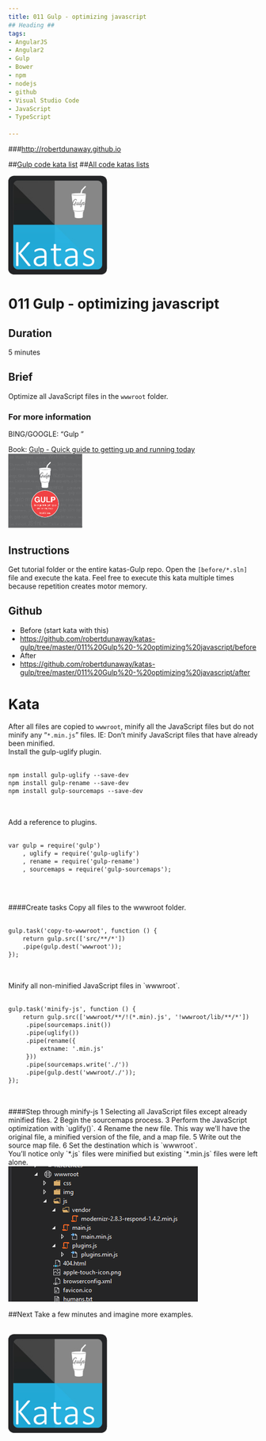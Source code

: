 ```yaml
---
title: 011 Gulp - optimizing javascript
## Heading ##
tags: 
- AngularJS
- Angular2
- Gulp
- Bower
- npm
- nodejs
- github
- Visual Studio Code
- JavaScript
- TypeScript

---
```


###http://robertdunaway.github.io

##[Gulp code kata list](http://mycodekatas.github.io/gulp.html)
##[All code katas lists](http://mycodekatas.github.io/)

 <img src="https://raw.githubusercontent.com/robertdunaway/katas-gulp/master/katas-Gulp-logo.png" alt="Smiley face" height="200" width="200"> 

# 011 Gulp - optimizing javascript

## Duration
5 minutes

## Brief
Optimize all JavaScript files in the `wwwroot` folder.

### For more information 
BING/GOOGLE: “Gulp ”

Book: 
[Gulp - Quick guide to getting up and running today](http://www.amazon.com/Gulp-Quick-guide-getting-running-ebook/dp/B010NXMFF6/)
<br>
<img src="https://raw.githubusercontent.com/robertdunaway/gulp-book/master/bookcoverimage.PNG" alt="Smiley face" height="150" width="150">



## Instructions
Get tutorial folder or the entire katas-Gulp repo.
Open the `[before/*.sln]` file and execute the kata.
Feel free to execute this kata multiple times because repetition creates motor memory.

## Github
 - Before (start kata with this)
  - https://github.com/robertdunaway/katas-gulp/tree/master/011%20Gulp%20-%20optimizing%20javascript/before
 - After
  - https://github.com/robertdunaway/katas-gulp/tree/master/011%20Gulp%20-%20optimizing%20javascript/after


# Kata
After all files are copied to `wwwroot`, minify all the JavaScript files but do not minify any “`*.min.js`” files.  IE: Don’t minify JavaScript files that have already been minified.
<br>
Install the gulp-uglify plugin.
<br>
```

npm install gulp-uglify --save-dev
npm install gulp-rename --save-dev
npm install gulp-sourcemaps --save-dev


```
<br>
Add a reference to plugins.
<br>

```

var gulp = require('gulp')
    , uglify = require('gulp-uglify')
    , rename = require('gulp-rename')
    , sourcemaps = require('gulp-sourcemaps');


```
<br>

####Create tasks
Copy all files to the wwwroot folder.
<br>

```

gulp.task('copy-to-wwwroot', function () {
    return gulp.src(['src/**/*'])
    .pipe(gulp.dest('wwwroot'));
});


```
<br>
Minify all non-minified JavaScript files in `wwwroot`.
<br>

```

gulp.task('minify-js', function () {
    return gulp.src(['wwwroot/**/!(*.min).js', '!wwwroot/lib/**/*'])
     .pipe(sourcemaps.init())
     .pipe(uglify())
     .pipe(rename({
         extname: '.min.js'
     }))
     .pipe(sourcemaps.write('./'))
     .pipe(gulp.dest('wwwroot/./'));
});


```
<br>
####Step through minify-js
1 Selecting all JavaScript files except already minified files.
2 Begin the sourcemaps process.
3 Perform the JavaScript optimization with `uglify()`.
4 Rename the new file.  This way we’ll have the original file, a minified version of the file, and a map file.
5 Write out the source map file.
6 Set the destination which is `wwwroot`.

<br>
You’ll notice only `*.js` files were minified but existing `*.min.js` files were left alone.
<br>

<img src="https://raw.githubusercontent.com/robertdunaway/katas-gulp/master/011%20Gulp%20-%20optimizing%20javascript/1.png" >







##Next
Take a few minutes and imagine more examples. 

<br>

 <img src="https://raw.githubusercontent.com/robertdunaway/katas-gulp/master/katas-Gulp-logo.png" alt="Smiley face" height="200" width="200"> 